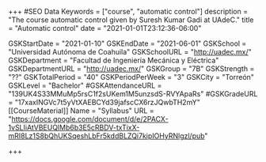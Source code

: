 +++
#SEO Data
Keywords = ["course", "automatic control"]
description = "The course automatic control given by Suresh Kumar Gadi at UAdeC."
title = "Automatic control"
date = "2021-01-01T23:12:36-06:00"

GSKStartDate = "2021-01-10"
GSKEndDate = "2021-06-01"
GSKSchool = "Universidad Autónoma de Coahuila"
GSKSchoolURL = "http://uadec.mx/"
GSKDepartment = "Facultad de Ingeniería Mecánica y Eléctrica"
GSKDepartmentURL = "http://uadec.mx/"
GSKGroup = "7B"
GSKStrength = "??"
GSKTotalPeriod = "40"
GSKPeriodPerWeek = "3"
GSKCity = "Torreón"
GSKLevel = "Bachelor"
#GSKAttendanceURL = "139UK4S33MMuMp5rsC1f2sUKem1M5unzsdS-RVYApaRs"
#GSKGradeURL = "17xaxINGVc7t5yVtXAEBCYd39jafscCX6rzJQwbTH2mY"
[[CourseMaterial]]
    Name = "Syllabus"
    URL = "https://docs.google.com/document/d/e/2PACX-1vSLIiAtVBEUQlMb6b3E5cRBDV-txTixX-mRI8Lz1S8bQhUKSqeshLbFr5kddBLZQi7kipIOHyRNlgzl/pub"

+++